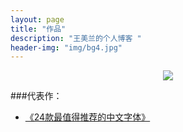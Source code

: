 ```yaml
---
layout: page
title: "作品"
description: "王美兰的个人博客 "
header-img: "img/bg4.jpg"
---
```



<center>
    <p><img src="http://7xlfkx.com1.z0.glb.clouddn.com/white2.jpg" align="center"></p>
</center>


###代表作： 
- [《24款最值得推荐的中文字体》](http://cnfeat.com/blog/2015/05/22/a-24-chinese-fonts/)






